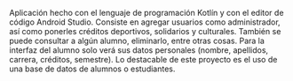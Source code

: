 Aplicación hecho con el lenguaje de programación Kotlín y con el editor de código Android Studio. Consiste en agregar usuarios como administrador, así como ponerles créditos deportivos, solidarios y culturales. También se puede consultar a algún alumno, eliminarlo, entre otras cosas.
Para la interfaz del alumno solo verá sus datos personales (nombre, apellidos, carrera, créditos, semestre). Lo destacable de este proyecto es el uso de una base de datos de alumnos o estudiantes.
